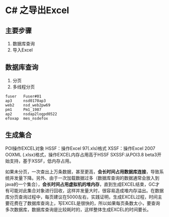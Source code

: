 # C# 之导出Excel

## 主要步骤

1. 数据库查询
2. 导入Excel

## 数据库查询

1. 分页
2. 多线程分页

```
fuser	Fuser#01
ap3		nsd0170ap3
web2	nsd_web2pw69
pm1		Pm1_1987
ap2		nsdap2logpd0522
efoxap	mes_nsdefox

```



## 生成集合



POI操作EXCEL对象
HSSF：操作Excel 97(.xls)格式
XSSF：操作Excel 2007 OOXML (.xlsx)格式，操作EXCEL内存占用高于HSSF
SXSSF:从POI3.8 beta3开始支持，基于XSSF，低内存占用。



如果未分页，一次查出上万条数据，甚至更高，**会长时间占用数据库连接**，导致系统并发量下降。另外、由于一次加载数据过多（数据库查询的数据通常会放入到java的一个集合），**会长时间占用虚拟机的堆内存**，直到生成EXCEL结束，GC才有可能对此集合对象进行回收，这样并发量大时，很容易造成堆内存溢出。在数据库分页查询过程中，每页建议在5000左右，实践证明，生成EXCEL过程，时间主要花费在了数据库查询上，写EXCEL是很快的，所以如果每页条数太小，要查询多次数据库，数据库查询是比较耗时的，这样整体生成EXCEL的时间要长。



